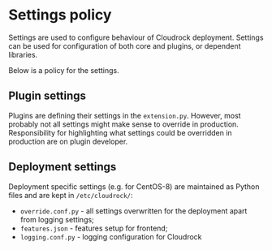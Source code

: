 # Settings policy

Settings are used to configure behaviour of Cloudrock deployment. Settings can be used for configuration of both
core and plugins, or dependent libraries.

Below is a policy for the settings.

## Plugin settings

Plugins are defining their settings in the `extension.py`. However, most probably not all settings might make sense to
override in production. Responsibility for highlighting what settings could be overridden in production are on
plugin developer.

## Deployment settings

Deployment specific settings (e.g. for CentOS-8) are maintained as Python files and are kept in `/etc/cloudrock/`:

- `override.conf.py` - all settings overwritten for the deployment apart from logging settings;
- `features.json` - features setup for frontend;
- `logging.conf.py` - logging configuration for Cloudrock
